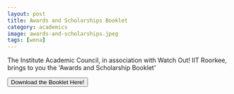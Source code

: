 ```yaml
---
layout: post
title: Awards and Scholarships Booklet
category: academics
image: awards-and-scholarships.jpeg
tags: [wona]
---
```


The Institute Academic Council, in association with Watch Out! IIT Roorkee, brings to you the 'Awards and Scholarship Booklet'

<a href="/Awards-Booklet.pdf" style="text-align: center"><button type="button" class="btn btn-primary btn-block btn-lg">Download the Booklet Here!</button></a>